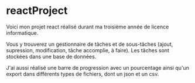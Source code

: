 # reactProject
Voici mon projet react réalisé durant ma troisième année de licence informatique.

Vous y trouverez un gestionnaire de tâches et de sous-tâches (ajout, supression, modification, tâche accomplie, à faire). Les tâches sont stockées dans une base de données.

J'ai aussi réalisé une barre de progression avec un pourcentage ainsi qu'un export dans différents types de fichiers, dont un json et un csv.
